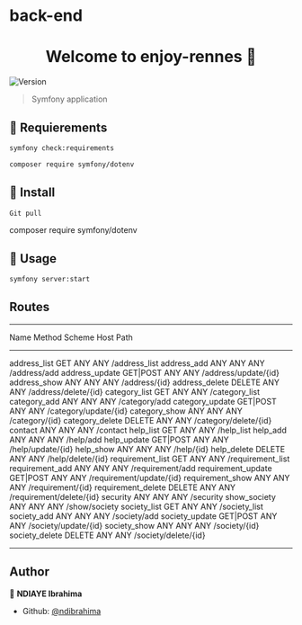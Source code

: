 # back-end
<h1 align="center">Welcome to enjoy-rennes 👋</h1>
<p>
  <img alt="Version" src="https://img.shields.io/badge/version-0.1.0-blue.svg?cacheSeconds=2592000" />
</p>

> Symfony application

## 💾 Requierements
```sh
symfony check:requirements
```
```sh
composer require symfony/dotenv
```

## 💾 Install

```sh
Git pull 
```

composer require symfony/dotenv

## 🔨 Usage

```sh
symfony server:start 
```

## Routes
   -------------------------- ---------- -------- ------ -----------------------------------
  Name                       Method     Scheme   Host   Path                          
 -------------------------- ---------- -------- ------ -----------------------------------
  
  address_list               GET        ANY      ANY    /address_list
  address_add                ANY        ANY      ANY    /address/add
  address_update             GET|POST   ANY      ANY    /address/update/{id}
  address_show               ANY        ANY      ANY    /address/{id}
  address_delete             DELETE     ANY      ANY    /address/delete/{id}
  category_list              GET        ANY      ANY    /category_list
  category_add               ANY        ANY      ANY    /category/add
  category_update            GET|POST   ANY      ANY    /category/update/{id}
  category_show              ANY        ANY      ANY    /category/{id}
  category_delete            DELETE     ANY      ANY    /category/delete/{id}
  contact                    ANY        ANY      ANY    /contact
  help_list                  GET        ANY      ANY    /help_list
  help_add                   ANY        ANY      ANY    /help/add
  help_update                GET|POST   ANY      ANY    /help/update/{id}
  help_show                  ANY        ANY      ANY    /help/{id}
  help_delete                DELETE     ANY      ANY    /help/delete/{id}
  requirement_list           GET        ANY      ANY    /requirement_list
  requirement_add            ANY        ANY      ANY    /requirement/add
  requirement_update         GET|POST   ANY      ANY    /requirement/update/{id}
  requirement_show           ANY        ANY      ANY    /requirement/{id}
  requirement_delete         DELETE     ANY      ANY    /requirement/delete/{id}
  security                   ANY        ANY      ANY    /security
  show_society               ANY        ANY      ANY    /show/society
  society_list               GET        ANY      ANY    /society_list
  society_add                ANY        ANY      ANY    /society/add
  society_update             GET|POST   ANY      ANY    /society/update/{id}
  society_show               ANY        ANY      ANY    /society/{id}
  society_delete             DELETE     ANY      ANY    /society/delete/{id}
 -------------------------- ---------- -------- ------ -----------------------------------

## Author

👤 **NDIAYE Ibrahima**

* Github: [@ndibrahima](https://github.com/ndibrahima)



